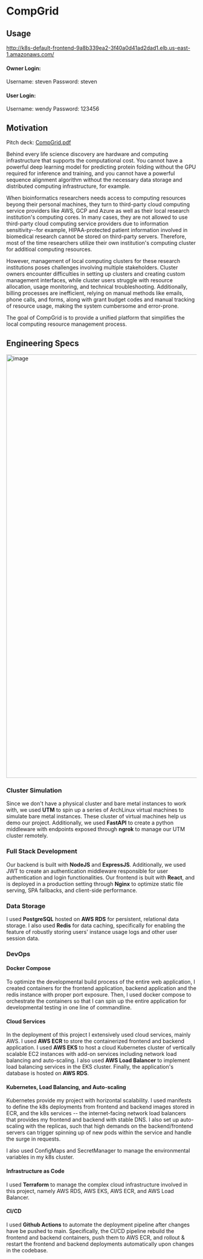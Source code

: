 # CompGrid

## Usage
http://k8s-default-frontend-9a8b339ea2-3f40a0d41ad2dad1.elb.us-east-1.amazonaws.com/

#### Owner Login:
Username: steven
Password: steven

#### User Login:
Username: wendy
Password: 123456

## Motivation
Pitch deck: [CompGrid.pdf](https://github.com/user-attachments/files/17822533/CompGrid.pdf)

Behind every life science discovery are hardware and computing infrastructure that supports the computational cost. You cannot have a powerful deep learning model for predicting protein folding without the GPU required for inference and training, and you cannot have a powerful sequence alignment algorithm without the necessary data storage and distributed computing infrastructure, for example.

When bioinformatics researchers needs access to computing resources beyong their personal machines, they turn to third-party cloud computing service providers like AWS, GCP and Azure as well as their local research institution's computing cores. In many cases, they are not allowed to use third-party cloud computing service providers due to information sensitivity--for example, HIPAA-protected patient information involved in biomedical research cannot be stored on third-party servers. Therefore, most of the time researchers utilize their own institution's computing cluster for additioal computing resources.

However, management of local computing clusters for these research institutions poses challenges involving multiple stakeholders. Cluster owners encounter difficulties in setting up clusters and creating custom management interfaces, while cluster users struggle with resource allocation, usage monitoring, and technical troubleshooting. Additionally, billing processes are inefficient, relying on manual methods like emails, phone calls, and forms, along with grant budget codes and manual tracking of resource usage, making the system cumbersome and error-prone.

The goal of CompGrid is to provide a unified platform that simplifies the local computing resource management process.

## Engineering Specs
<img width="1121" alt="image" src="https://github.com/user-attachments/assets/873228b0-8d85-443d-91a4-855165d8c2a3">

### Cluster Simulation

Since we don't have a physical cluster and bare metal instances to work with, we used **UTM** to spin up a series of ArchLinux virtual machines to simulate bare metal instances. These cluster of virtual machines help us demo our project. Additionally, we used **FastAPI** to create a python middleware with endpoints exposed through **ngrok** to manage our UTM cluster remotely.

### Full Stack Development

Our backend is built with **NodeJS** and **ExpressJS**. Additionally, we used JWT to create an authentication middleware responsible for user authentication and login functionalities. Our frontend is buit with **React**, and is deployed in a production setting through **Nginx** to optimize static file serving, SPA fallbacks, and client-side performance.

### Data Storage

I used **PostgreSQL** hosted on **AWS RDS** for persistent, relational data storage. I also used **Redis** for data caching, specifically for enabling the feature of robustly storing users' instance usage logs and other user session data.

### DevOps

#### Docker Compose

To optimize the developmental build process of the entire web application, I created containers for the frontend application, backend application and the redis instance with proper port exposure. Then, I used docker compose to orchestrate the containers so that I can spin up the entire application for developmental testing in one line of commandline.

#### Cloud Services

In the deployment of this project I extensively used cloud services, mainly AWS. I used **AWS ECR** to store the containerized frontend and backend application. I used **AWS EKS** to host a cloud Kubernetes cluster of vertically scalable EC2 instances with add-on services including network load balancing and auto-scaling. I also used **AWS Load Balancer** to implement load balancing services in the EKS cluster. Finally, the application's database is hosted on **AWS RDS**.

#### Kubernetes, Load Balancing, and Auto-scaling

Kubernetes provide my project with horizontal scalability. I used manifests to define the k8s deployments from frontend and backend images stored in ECR, and the k8s services -- the internet-facing network load balancers that provides my frontend and backend with stable DNS. I also set up auto-scaling with the replicas, such that high demands on the backend/frontend servers can trigger spinning up of new pods within the service and handle the surge in requests.

I also used ConfigMaps and SecretManager to manage the environmental variables in my k8s cluster.

#### Infrastructure as Code

I used **Terraform** to manage the complex cloud infrastructure involved in this project, namely AWS RDS, AWS EKS, AWS ECR, and AWS Load Balancer.

#### CI/CD

I used **Github Actions** to automate the deployment pipeline after changes have be pushed to main. Specifically, the CI/CD pipeline rebuild the frontend and backend containers, push them to AWS ECR, and rollout & restart the frontend and backend deployments automatically upon changes in the codebase.


